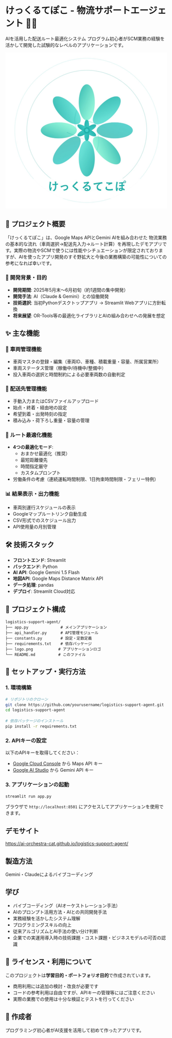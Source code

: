 # けっくるてぽこ - 物流サポートエージェント 🚚🤖

AIを活用した配送ルート最適化システム
プログラム初心者がSCM業務の経験を活かして開発した試験的なレベルのアプリケーションです。

![アプリロゴ](logo.png)

## 📖 プロジェクト概要

「けっくるてぽこ」は、Google Maps APIとGemini AIを組み合わせた
物流業務の基本的な流れ（車両選択→配送先入力→ルート計算）を再現したデモアプリです。実際の物流やSCMで使うには性能やシチュエーションが限定されておりますが、AIを使ったアプリ開発のすそ野拡大と今後の業務構築の可能性についての参考になれば幸いです。

### 🎯 開発背景・目的

- **開発期間**: 2025年5月末〜6月初旬（約1週間の集中開発）
- **開発手法**: AI（Claude & Gemini）との協働開発
- **技術選択**: 当初Pythonデスクトップアプリ → Streamlit Webアプリに方針転換
- **将来展望**: OR-Tools等の最適化ライブラリとAIの組み合わせへの発展を想定

## ✨ 主な機能

### 🚛 車両管理機能
- 車両マスタの登録・編集（車両ID、車種、積載重量・容量、所属営業所）
- 車両ステータス管理（稼働中/待機中/整備中）
- 投入車両の選択と時間制約による必要車両数の自動判定

### 📍 配送先管理機能
- 手動入力またはCSVファイルアップロード
- 始点・終着・経由地の設定
- 希望到着・出発時刻の指定
- 積み込み・荷下ろし重量・容量の管理

### 🎯 ルート最適化機能
- **4つの最適化モード**:
  - おまかせ最適化（推奨）
  - 最短距離優先
  - 時間指定厳守
  - カスタムプロンプト
- 労働条件の考慮（連続運転時間制限、1日拘束時間制限・フェリー特例）


### 📊 結果表示・出力機能
- 車両別運行スケジュールの表示
- Googleマップルートリンク自動生成
- CSV形式でのスケジュール出力
- API使用量の月別管理

## 🛠️ 技術スタック

- **フロントエンド**: Streamlit
- **バックエンド**: Python
- **AI API**: Google Gemini 1.5 Flash
- **地図API**: Google Maps Distance Matrix API
- **データ処理**: pandas
- **デプロイ**: Streamlit Cloud対応

## 📁 プロジェクト構成

```
logistics-support-agent/
├── app.py              # メインアプリケーション
├── api_handler.py      # API管理モジュール
├── constants.py        # 設定・定数定義
├── requirements.txt    # 依存パッケージ
├── logo.png           # アプリケーションロゴ
└── README.md          # このファイル
```

## 🚀 セットアップ・実行方法

### 1. 環境構築

```bash
# リポジトリのクローン
git clone https://github.com/yourusername/logistics-support-agent.git
cd logistics-support-agent

# 依存パッケージのインストール
pip install -r requirements.txt
```

### 2. APIキーの設定

以下のAPIキーを取得してください：
- [Google Cloud Console](https://console.cloud.google.com/) から Maps API キー
- [Google AI Studio](https://aistudio.google.com/) から Gemini API キー

### 3. アプリケーションの起動

```bash
streamlit run app.py
```

ブラウザで `http://localhost:8501` にアクセスしてアプリケーションを使用できます。

## デモサイト
https://ai-orchestra-cat.github.io/logistics-support-agent/

## 製造方法
Gemini・Claudeによるバイブコーディング

## 学び
- バイブコーディング（AIオーケストレーション手法）
- AIのプロンプト活用方法・AIとの共同開発手法
- 実務経験を活かしたシステム理解
- プログラミングスキルの向上
- 従来アルゴリズムとAI手法の使い分け判断
- 企業での実運用導入時の技術課題・コスト課題・ビジネスモデルの可否の認識

## 📝 ライセンス・利用について

このプロジェクトは**学習目的・ポートフォリオ目的**で作成されています。

- 商用利用には追加の検討・改良が必要です
- コードの参考利用は自由ですが、APIキーの管理等にはご注意ください
- 実際の業務での使用は十分な検証とテストを行ってください

## 👤 作成者
プログラミング初心者がAI支援を活用して初めて作ったアプリです。


